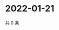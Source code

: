 # 2022-01-21

共 0 条

<!-- BEGIN WEIBO -->
<!-- 最后更新时间 Fri Jan 21 2022 20:18:12 GMT+0800 (China Standard Time) -->

<!-- END WEIBO -->
